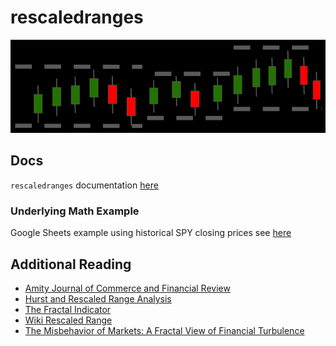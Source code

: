 # rescaledranges
![logo](logo.jpg?raw=true "Rescaled Ranges")

## Docs
`rescaledranges` documentation [here](https://taylorfturner.github.io/rescaledranges/html/index.html)

### Underlying Math Example
Google Sheets example using historical SPY closing prices see [here](https://docs.google.com/spreadsheets/d/1m0QqMo1E06Z1qbD-f6f8_-NZHYHQfwiHyiS9w27y0H4/edit#gid=1966444318)


## Additional Reading
- [Amity Journal of Commerce and Financial Review](https://amity.edu/UserFiles/ajcfr/4d1cHurst%20Exponent%20as%20an%20Indicator%20of%20Market%20Efficiency%20An%20empirical%20study%20of%20the%20stock%20prices%20of%20Amazon.com.pdf)
- [Hurst and Rescaled Range Analysis](http://sfb649.wiwi.hu-berlin.de/fedc_homepage/xplore/tutorials/xfghtmlnode99.html)
- [The Fractal Indicator](https://medium.com/swlh/the-fractal-indicator-detecting-tops-bottoms-in-markets-1d8aac0269e8)
- [Wiki Rescaled Range](https://en.wikipedia.org/wiki/Rescaled_range)
- [The Misbehavior of Markets: A Fractal View of Financial Turbulence](https://www.amazon.com/Misbehavior-Markets-Fractal-Financial-Turbulence/dp/0465043577/ref=sr_1_2?dchild=1&keywords=mandelbrot&qid=1611854283&sr=8-2)